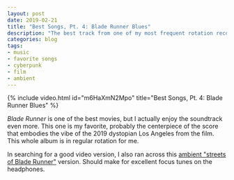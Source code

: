 ```yaml
---
layout: post
date: 2019-02-21
title: "Best Songs, Pt. 4: Blade Runner Blues"
description: "The best track from one of my most frequent rotation records, 'Blade Runner Blues' from the film."
categories: blog
tags:
- music
- favorite songs
- cyberpunk
- film
- ambient
---
```


{% include video.html id="m6HaXmN2Mpo" title="Best Songs, Pt. 4: Blade Runner Blues" %}

_Blade Runner_ is one of the best movies, but I actually enjoy the soundtrack even more. This one is my favorite, probably the centerpiece of the score that embodies the vibe of the 2019 dystopian Los Angeles from the film. This whole album is in regular rotation for me.

In searching for a good video version, I also ran across this [ambient "streets of Blade Runner"](https://www.youtube.com/watch?v=MyitVNMFApc "Blade Runner Ambience") version. Should make for excellent focus tunes on the headphones.

